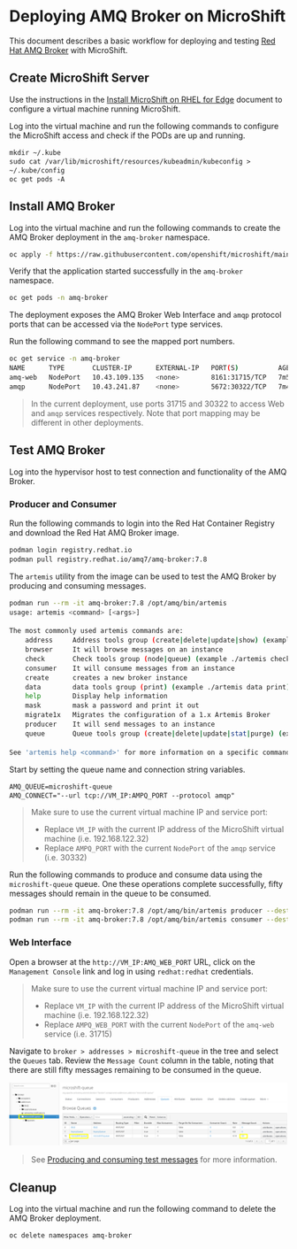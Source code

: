 # Deploying AMQ Broker on MicroShift
This document describes a basic workflow for deploying and testing [Red Hat AMQ Broker](https://access.redhat.com/documentation/en-us/red_hat_amq/2020.q4) with MicroShift.

## Create MicroShift Server
Use the instructions in the [Install MicroShift on RHEL for Edge](./rhel4edge_iso.md) document to configure a virtual machine running MicroShift. 

Log into the virtual machine and run the following commands to configure the MicroShift access and check if the PODs are up and running.

```
mkdir ~/.kube
sudo cat /var/lib/microshift/resources/kubeadmin/kubeconfig > ~/.kube/config
oc get pods -A
```

## Install AMQ Broker
Log into the virtual machine and run the following commands to create the AMQ Broker deployment in the `amq-broker` namespace.

```bash
oc apply -f https://raw.githubusercontent.com/openshift/microshift/main/docs/config/amq-broker.yaml
```

Verify that the application started successfully in the `amq-broker` namespace.

```bash
oc get pods -n amq-broker
```

The deployment exposes the AMQ Broker Web Interface and `amqp` protocol ports that can be accessed via the `NodePort` type services. 

Run the following command to see the mapped port numbers.

```bash
oc get service -n amq-broker
NAME      TYPE       CLUSTER-IP      EXTERNAL-IP   PORT(S)          AGE
amq-web   NodePort   10.43.109.135   <none>        8161:31715/TCP   7m5s
amqp      NodePort   10.43.241.87    <none>        5672:30322/TCP   7m4s
```

> In the current deployment, use ports 31715 and 30322 to access Web and `amqp` services respectively. Note that port mapping may be different in other deployments.

## Test AMQ Broker
Log into the hypervisor host to test connection and functionality of the AMQ Broker.

### Producer and Consumer
Run the following commands to login into the Red Hat Container Registry and download the Red Hat AMQ Broker image.

```bash
podman login registry.redhat.io
podman pull registry.redhat.io/amq7/amq-broker:7.8
```

The `artemis` utility from the image can be used to test the AMQ Broker by producing and consuming messages.

```bash
podman run --rm -it amq-broker:7.8 /opt/amq/bin/artemis 
usage: artemis <command> [<args>]

The most commonly used artemis commands are:
    address     Address tools group (create|delete|update|show) (example ./artemis address create)
    browser     It will browse messages on an instance
    check       Check tools group (node|queue) (example ./artemis check node)
    consumer    It will consume messages from an instance
    create      creates a new broker instance
    data        data tools group (print) (example ./artemis data print)
    help        Display help information
    mask        mask a password and print it out
    migrate1x   Migrates the configuration of a 1.x Artemis Broker
    producer    It will send messages to an instance
    queue       Queue tools group (create|delete|update|stat|purge) (example ./artemis queue create)

See 'artemis help <command>' for more information on a specific command.
```

Start by setting the queue name and connection string variables.

```
AMQ_QUEUE=microshift-queue
AMQ_CONNECT="--url tcp://VM_IP:AMPQ_PORT --protocol amqp"
```
> Make sure to use the current virtual machine IP and service port:
> - Replace `VM_IP` with the current IP address of the MicroShift virtual machine (i.e. 192.168.122.32)
> - Replace `AMPQ_PORT` with the current `NodePort` of the `amqp` service (i.e. 30332)

Run the following commands to produce and consume data using the  `microshift-queue` queue. One these operations complete successfully, fifty messages should remain in the queue to be consumed.

```bash
podman run --rm -it amq-broker:7.8 /opt/amq/bin/artemis producer --destination $AMQ_QUEUE $AMQ_CONNECT --message-count 100
podman run --rm -it amq-broker:7.8 /opt/amq/bin/artemis consumer --destination $AMQ_QUEUE $AMQ_CONNECT --message-count  50
```

### Web Interface
Open a browser at the `http://VM_IP:AMQ_WEB_PORT` URL, click on the `Management Console` link and log in using `redhat:redhat` credentials. 
> Make sure to use the current virtual machine IP and service port:
> - Replace `VM_IP` with the current IP address of the MicroShift virtual machine (i.e. 192.168.122.32)
> - Replace `AMPQ_WEB_PORT` with the current `NodePort` of the `amq-web` service (i.e. 31715)

Navigate to `broker > addresses > microshift-queue` in the tree and select the `Queues` tab. Review the `Message Count` column in the table, noting that there are still fifty messages remaining to be consumed in the queue.

![AMQ Broker Queue](./images/howto_amq_broker_queue.png)

> See [Producing and consuming test messages](https://access.redhat.com/documentation/en-us/red_hat_amq/2020.q4/html/getting_started_with_amq_broker/creating-standalone-getting-started#producing-consuming-test-messages-getting-started) for more information.

## Cleanup
Log into the virtual machine and run the following command to delete the AMQ Broker deployment.

```bash
oc delete namespaces amq-broker
```
